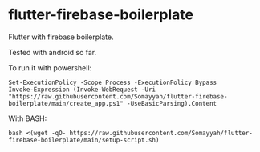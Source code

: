 # flutter-firebase-boilerplate
Flutter with firebase boilerplate.

Tested with android so far.

To run it with powershell:

```
Set-ExecutionPolicy -Scope Process -ExecutionPolicy Bypass
Invoke-Expression (Invoke-WebRequest -Uri "https://raw.githubusercontent.com/Somayyah/flutter-firebase-boilerplate/main/create_app.ps1" -UseBasicParsing).Content
```

With BASH:

```
bash <(wget -qO- https://raw.githubusercontent.com/Somayyah/flutter-firebase-boilerplate/main/setup-script.sh)
```
